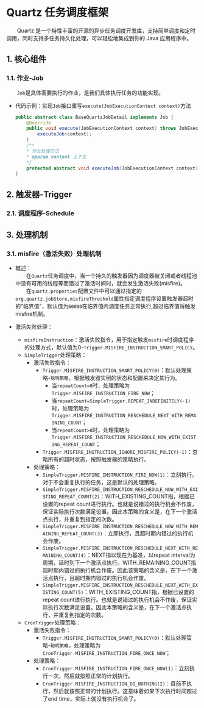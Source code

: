 # Quartz 任务调度框架

&emsp;&emsp;Quartz 是一个特性丰富的开源的异步任务调度开发库，支持简单调度和定时调用，同时支持多任务持久化处理，可以轻松地集成到你的 Java 应用程序中。

## 1. 核心组件

### 1.1. 作业-Job

&emsp;&emsp;`Job`是具体需要执行的作业，是我们具体执行任务的功能实现。

- 代码示例：实现`Job`接口重写`execute(JobExecutionContext context)`方法

  ```java
  public abstract class BaseQuartzJobDetail implements Job {
      @Override
      public void execute(JobExecutionContext context) throws JobExecutionException {
          executeJob(context);
      }
      /**
      * 作业处理方法
      * @param context 上下文
      */
      protected abstract void executeJob(JobExecutionContext context);
  }
  ```

## 2. 触发器-Trigger
### 2.1. 调度程序-Schedule

## 3. 处理机制
### 3.1. misfire（激活失败）处理机制
* 概述：<br>
&emsp;&emsp;在`Quartz`任务调度中，当一个持久的触发器因为调度器被关闭或者线程池中没有可用的线程等而错过了激活时间时，就会发生激活失败(misfire)。<br>
&emsp;&emsp;在`quartz.properties`配置文件中可以通过指定的`org.quartz.jobStore.misfireThreshold`属性指定调度程序设置触发器超时的"临界值"，默认值为`60000`在临界值内调度任务正常执行,超过临界值将触发misfire机制。

* 激活失败处理：
    * `misfireInstruction`：激活失败指令，用于指定触发`misfire`时调度程序的处理方式，默认值为0-`Trigger.MISFIRE_INSTRUCTION_SMART_POLICY`。
    * `SimpleTrigger`处理策略：
        * 激活失败指令：
            * `Trigger.MISFIRE_INSTRUCTION_SMART_POLICY(0)`：默认处理策略-`聪明策略`，根据触发器实例的状态和配置来决定其行为。
                * 当`repeatCount=0`时，处理策略为`Trigger.MISFIRE_INSTRUCTION_FIRE_NOW`；
                * 当`repeatCount=SimpleTrigger.REPEAT_INDEFINITELY(-1)`时，处理策略为`Trigger.MISFIRE_INSTRUCTION_RESCHEDULE_NEXT_WITH_REMAINING_COUNT`；
                * 当`repeatCount>0`时，处理策略为`Trigger.MISFIRE_INSTRUCTION_RESCHEDULE_NOW_WITH_EXISTING_REPEAT_COUNT`；
            * `Trigger.MISFIRE_INSTRUCTION_IGNORE_MISFIRE_POLICY(-1)`：忽略所有的超时状态，按照触发器的策略执行。
        * 处理策略：
            * `SimpleTrigger.MISFIRE_INSTRUCTION_FIRE_NOW(1)`：立刻执行。对于不会重复执行的任务，这是默认的处理策略。
            * `SimpleTrigger.MISFIRE_INSTRUCTION_RESCHEDULE_NOW_WITH_EXISTING_REPEAT_COUNT(2)`：WITH_EXISTING_COUNT指，根据已设置的repeat count进行执行。也就是说错过的执行机会不作废，保证实际执行次数满足设置。因此本策略的含义是，在下一个激活点执行，并重复到指定的次数。
            * `SimpleTrigger.MISFIRE_INSTRUCTION_RESCHEDULE_NOW_WITH_REMAINING_REPEAT_COUNT(3)`：立即执行，且超时期内错过的执行机会作废。
            * `SimpleTrigger.MISFIRE_INSTRUCTION_RESCHEDULE_NEXT_WITH_REMAINING_COUNT(4)`：NEXT指以现在为基准，以repeat interval为周期，延时到下一个激活点执行。WITH_REMAINING_COUNT指超时期内错过的执行机会作废。因此该策略的含义是，在下一个激活点执行，且超时期内错过的执行机会作废。
            * `SimpleTrigger.MISFIRE_INSTRUCTION_RESCHEDULE_NEXT_WITH_EXISTING_COUNT(5)`：WITH_EXISTING_COUNT指，根据已设置的repeat count进行执行。也就是说错过的执行机会不作废，保证实际执行次数满足设置。因此本策略的含义是，在下一个激活点执行，并重复到指定的次数。
    * `CronTrigger`处理策略：
        * 激活失败指令：
            * `Trigger.MISFIRE_INSTRUCTION_SMART_POLICY(0)`：默认处理策略-`聪明策略`，处理策略为`CronTrigger.MISFIRE_INSTRUCTION_FIRE_ONCE_NOW`；
        * 处理策略：
            * `CronTrigger.MISFIRE_INSTRUCTION_FIRE_ONCE_NOW(1)`：立刻执行一次，然后就按照正常的计划执行。
            * `CronTrigger.MISFIRE_INSTRUCTION_DO_NOTHING(2)`：目前不执行，然后就按照正常的计划执行。这意味着如果下次执行时间超过了end time，实际上就没有执行机会了。
